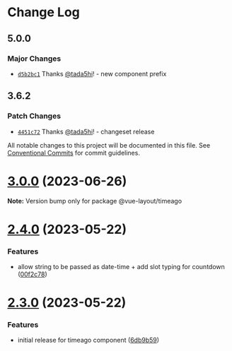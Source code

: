 # Change Log

## 5.0.0

### Major Changes

- [`d5b2bc1`](https://github.com/tada5hi/vue-layout/commit/d5b2bc1903f055f33c3ac3c842f97854e21111be) Thanks [@tada5hi](https://github.com/tada5hi)! - new component prefix

## 3.6.2

### Patch Changes

- [`4451c72`](https://github.com/tada5hi/vue-layout/commit/4451c729042652256800a1cd1f94d78fe00d7f48) Thanks [@tada5hi](https://github.com/tada5hi)! - changeset release

All notable changes to this project will be documented in this file.
See [Conventional Commits](https://conventionalcommits.org) for commit guidelines.

# [3.0.0](https://github.com/tada5hi/vue-layout/compare/v2.8.4...v3.0.0) (2023-06-26)

**Note:** Version bump only for package @vue-layout/timeago

# [2.4.0](https://github.com/tada5hi/vue-layout/compare/v2.3.1...v2.4.0) (2023-05-22)

### Features

- allow string to be passed as date-time + add slot typing for countdown ([00f2c78](https://github.com/tada5hi/vue-layout/commit/00f2c7889f3a4ae6e051605be1a5332ed85b1259))

# [2.3.0](https://github.com/tada5hi/vue-layout/compare/v2.2.3...v2.3.0) (2023-05-22)

### Features

- initial release for timeago component ([6db9b59](https://github.com/tada5hi/vue-layout/commit/6db9b593b7678bf9788141795559553ec8fdf860))
